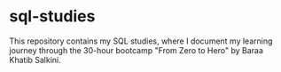 # sql-studies
This repository contains my SQL studies, where I document my learning journey through the 30-hour bootcamp "From Zero to Hero" by Baraa Khatib Salkini.
